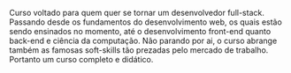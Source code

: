 Curso voltado para quem quer se tornar um desenvolvedor full-stack.  Passando desde os fundamentos do desenvolvimento web, os quais estão sendo ensinados no momento, até o desenvolvimento front-end quanto back-end e ciência da computação. Não parando por ai, o curso abrange também as famosas soft-skills tão prezadas pelo mercado de trabalho. Portanto um curso completo e didático.
